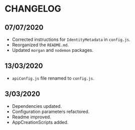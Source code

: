 # CHANGELOG

## 07/07/2020

* Corrected instructions for `IdentityMetadata` in `config.js`.
* Reorganized the `README.md`.
* Updated `morgan` and `nodemon` packages.

## 13/03/2020

* `apiConfig.js` file renamed to `config.js`.

## 3/03/2020

* Dependencies updated.
* Configuration parameters refactored.
* Readme improved.
* AppCreationScripts added.
